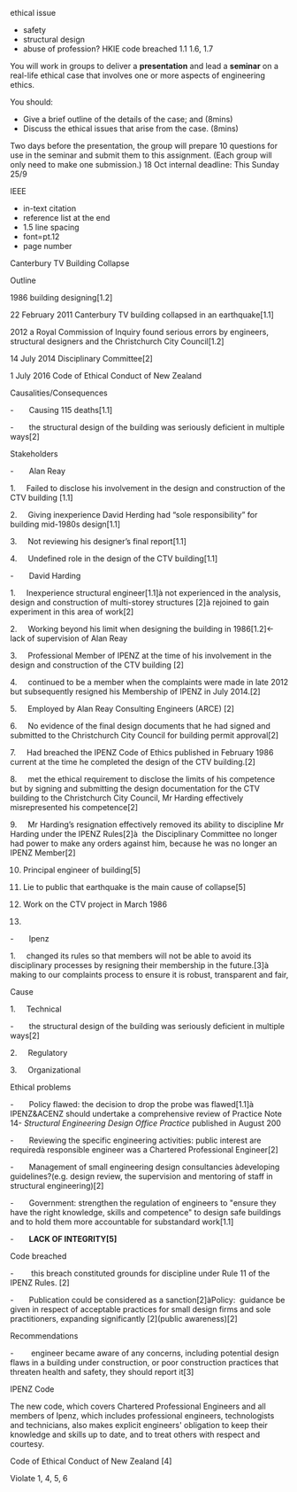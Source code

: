ethical issue
- safety
- structural design
- abuse of profession?
HKIE code breached
1.1 
1.6, 1.7

You will work in groups to deliver a **presentation** and lead a **seminar** on a real-life ethical case that involves one or more aspects of engineering ethics.

You should:

-   Give a brief outline of the details of the case; and (8mins)
-   Discuss the ethical issues that arise from the case. (8mins)

Two days before the presentation, the group will prepare 10 questions for use in the seminar and submit them to this assignment. (Each group will only need to make one submission.)
18 Oct
internal deadline:
This Sunday 25/9

IEEE
- in-text citation
- reference list at the end
- 1.5 line spacing
- font=pt.12
- page number



Canterbury TV Building Collapse

[](https://www.youtube.com/ "YouTube")Outline

1986 building designing[1.2]

22 February 2011 Canterbury TV building collapsed in an earthquake[1.1]

2012 a Royal Commission of Inquiry found serious errors by engineers, structural designers and the Christchurch City Council[1.2]

14 July 2014 Disciplinary Committee[2]

1 July 2016 Code of Ethical Conduct of New Zealand

Causalities/Consequences

-       Causing 115 deaths[1.1]

-       the structural design of the building was seriously deficient in multiple ways[2]

Stakeholders

-       Alan Reay

1.     Failed to disclose his involvement in the design and construction of the CTV building [1.1]

2.     Giving inexperience David Herding had “sole responsibility” for building mid-1980s design[1.1]

3.     Not reviewing his designer’s final report[1.1]

4.     Undefined role in the design of the CTV building[1.1]

-       David Harding

1.     Inexperience structural engineer[1.1]à not experienced in the analysis, design and construction of multi-storey structures [2]à rejoined to gain experiment in this area of work[2]

2.     Working beyond his limit when designing the building in 1986[1.2]<- lack of supervision of Alan Reay

3.     Professional Member of IPENZ at the time of his involvement in the design and construction of the CTV building [2]

4.     continued to be a member when the complaints were made in late 2012 but subsequently resigned his Membership of IPENZ in July 2014.[2]

5.     Employed by Alan Reay Consulting Engineers (ARCE) [2]

6.     No evidence of the final design documents that he had signed and submitted to the Christchurch City Council for building permit approval[2]

7.     Had breached the IPENZ Code of Ethics published in February 1986 current at the time he completed the design of the CTV building.[2]

8.     met the ethical requirement to disclose the limits of his competence but by signing and submitting the design documentation for the CTV building to the Christchurch City Council, Mr Harding effectively misrepresented his competence[2]

9.     Mr Harding’s resignation effectively removed its ability to discipline Mr Harding under the IPENZ Rules[2]à  the Disciplinary Committee no longer had power to make any orders against him, because he was no longer an IPENZ Member[2]

10. Principal engineer of building[5]

11. Lie to public that earthquake is the main cause of collapse[5]

12. Work on the CTV project in March 1986

13.  

-       Ipenz

1.     changed its rules so that members will not be able to avoid its disciplinary processes by resigning their membership in the future.[3]à making to our complaints process to ensure it is robust, transparent and fair,

Cause

1.     Technical

-       the structural design of the building was seriously deficient in multiple ways[2]

2.     Regulatory

3.     Organizational

Ethical problems

-       Policy flawed: the decision to drop the probe was flawed[1.1]à IPENZ&ACENZ should undertake a comprehensive review of Practice Note 14- _Structural Engineering Design Office Practice_ published in August 200

-       Reviewing the specific engineering activities: public interest are requiredà responsible engineer was a Chartered Professional Engineer[2]

-       Management of small engineering design consultancies àdeveloping guidelines?(e.g. design review, the supervision and mentoring of staff in structural engineering)[2]

-       Government: strengthen the regulation of engineers to "ensure they have the right knowledge, skills and competence" to design safe buildings and to hold them more accountable for substandard work[1.1]

-       **LACK OF INTEGRITY[5]**

Code breached

-        this breach constituted grounds for discipline under Rule 11 of the IPENZ Rules. [2]

-       Publication could be considered as a sanction[2]àPolicy:  guidance be given in respect of acceptable practices for small design firms and sole practitioners, expanding significantly [2](public awareness)[2]

Recommendations

-        engineer became aware of any concerns, including potential design flaws in a building under construction, or poor construction practices that threaten health and safety, they should report it[3]

IPENZ Code

The new code, which covers Chartered Professional Engineers and all members of Ipenz, which includes professional engineers, technologists and technicians, also makes explicit engineers' obligation to keep their knowledge and skills up to date, and to treat others with respect and courtesy.

Code of Ethical Conduct of New Zealand [4]

Violate 1, 4, 5, 6